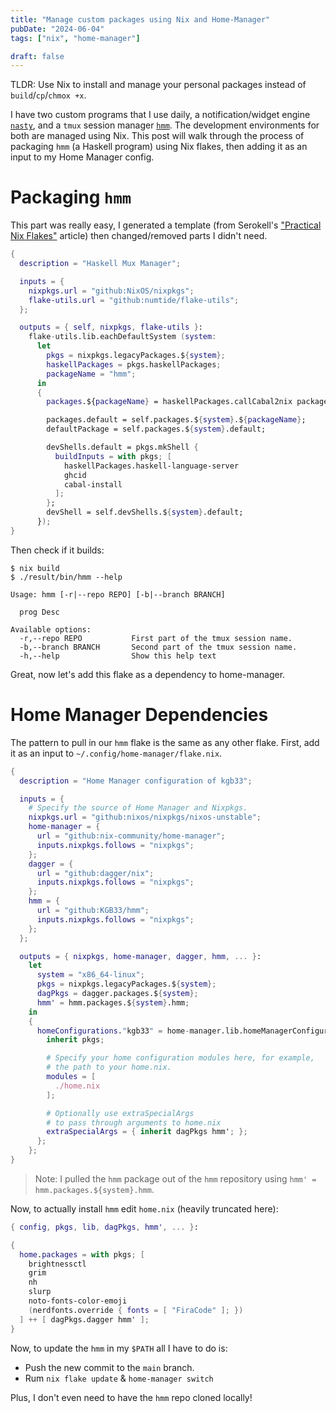 ```yaml
---
title: "Manage custom packages using Nix and Home-Manager"
pubDate: "2024-06-04"
tags: ["nix", "home-manager"]

draft: false
---
```


TLDR: Use Nix to install and manage your personal packages instead of `build`/`cp`/`chmox +x`.

<!--more-->

I have two custom programs that I use daily, a notification/widget engine
[`nasty`](https://github.com/KGB33/nasty), and a `tmux` session manager
[`hmm`](https://github.com/KGB33/hmm). The development environments for both
are managed using Nix. This post will walk through the process of packaging
`hmm` (a Haskell program) using Nix flakes, then adding it as an input to my
Home Manager config.

# Packaging `hmm`

This part was really easy, I generated a template (from Serokell's ["Practical
Nix Flakes"](https://serokell.io/blog/practical-nix-flakes#haskell-(cabal))
article) then changed/removed parts I didn't need. 

```nix
{
  description = "Haskell Mux Manager";

  inputs = {
    nixpkgs.url = "github:NixOS/nixpkgs";
    flake-utils.url = "github:numtide/flake-utils";
  };

  outputs = { self, nixpkgs, flake-utils }:
    flake-utils.lib.eachDefaultSystem (system:
      let
        pkgs = nixpkgs.legacyPackages.${system};
        haskellPackages = pkgs.haskellPackages;
        packageName = "hmm";
      in
      {
        packages.${packageName} = haskellPackages.callCabal2nix packageName self rec { }

        packages.default = self.packages.${system}.${packageName};
        defaultPackage = self.packages.${system}.default;

        devShells.default = pkgs.mkShell {
          buildInputs = with pkgs; [
            haskellPackages.haskell-language-server
            ghcid
            cabal-install
          ];
        };
        devShell = self.devShells.${system}.default;
      });
}
```

Then check if it builds:

```shell
$ nix build
$ ./result/bin/hmm --help

Usage: hmm [-r|--repo REPO] [-b|--branch BRANCH]

  prog Desc

Available options:
  -r,--repo REPO           First part of the tmux session name.
  -b,--branch BRANCH       Second part of the tmux session name.
  -h,--help                Show this help text
```

Great, now let's add this flake as a dependency to home-manager.

# Home Manager Dependencies

The pattern to pull in our `hmm` flake is the same as any other flake. First, add it as
an input to `~/.config/home-manager/flake.nix`.

```nix
{
  description = "Home Manager configuration of kgb33";

  inputs = {
    # Specify the source of Home Manager and Nixpkgs.
    nixpkgs.url = "github:nixos/nixpkgs/nixos-unstable";
    home-manager = {
      url = "github:nix-community/home-manager";
      inputs.nixpkgs.follows = "nixpkgs";
    };
    dagger = {
      url = "github:dagger/nix";
      inputs.nixpkgs.follows = "nixpkgs";
    };
    hmm = {
      url = "github:KGB33/hmm";
      inputs.nixpkgs.follows = "nixpkgs";
    };
  };

  outputs = { nixpkgs, home-manager, dagger, hmm, ... }:
    let
      system = "x86_64-linux";
      pkgs = nixpkgs.legacyPackages.${system};
      dagPkgs = dagger.packages.${system};
      hmm' = hmm.packages.${system}.hmm;
    in
    {
      homeConfigurations."kgb33" = home-manager.lib.homeManagerConfiguration {
        inherit pkgs;

        # Specify your home configuration modules here, for example,
        # the path to your home.nix.
        modules = [
          ./home.nix
        ];

        # Optionally use extraSpecialArgs
        # to pass through arguments to home.nix
        extraSpecialArgs = { inherit dagPkgs hmm'; };
      };
    };
}
```

> Note: I pulled the `hmm` package out of the `hmm` repository using `hmm' = hmm.packages.${system}.hmm`.

Now, to actually install `hmm` edit `home.nix` (heavily truncated here):

```nix
{ config, pkgs, lib, dagPkgs, hmm', ... }:

{
  home.packages = with pkgs; [
    brightnessctl
    grim
    nh
    slurp
    noto-fonts-color-emoji
    (nerdfonts.override { fonts = [ "FiraCode" ]; })
  ] ++ [ dagPkgs.dagger hmm' ];
}
```

Now, to update the `hmm` in my `$PATH` all I have to do is:
  - Push the new commit to the `main` branch.
  - Rum `nix flake update` & `home-manager switch`

Plus, I don't even need to have the `hmm` repo cloned locally!
